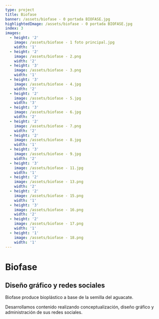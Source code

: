 ```yaml
---
type: project
title: Biofase
banner: /assets/biofase - 0 portada BIOFASE.jpg
highlightedImage: /assets/biofase - 0 portada BIOFASE.jpg
index: 3
images:
  - height: '2'
    image: /assets/biofase - 1 foto principal.jpg
    width: '1'
  - height: '2'
    image: /assets/biofase - 2.png
    width: '2'
  - height: '3'
    image: /assets/biofase - 3.png
    width: '1'
  - height: '3'
    image: /assets/biofase - 4.jpg
    width: '2'
  - height: '2'
    image: /assets/biofase - 5.jpg
    width: '3'
  - height: '3'
    image: /assets/biofase - 6.jpg
    width: '2'
  - height: '2'
    image: /assets/biofase - 7.png
    width: '2'
  - height: '2'
    image: /assets/biofase - 8.jpg
    width: '1'
  - height: '3'
    image: /assets/biofase - 9.jpg
    width: '2'
  - height: '3'
    image: /assets/biofase - 11.jpg
    width: '1'
  - height: '2'
    image: /assets/biofase - 13.png
    width: '2'
  - height: '2'
    image: /assets/biofase - 15.png
    width: '1'
  - height: '3'
    image: /assets/biofase - 16.png
    width: '2'
  - height: '2'
    image: /assets/biofase - 17.png
    width: '1'
  - height: '1'
    image: /assets/biofase - 18.png
    width: '1'
---
```

# Biofase

## Diseño gráfico y redes sociales

Biofase produce bioplástico a base de la semilla del aguacate.

Desarrollamos contenido realizando conceptualización, diseño gráfico y administración de sus redes sociales.

##
